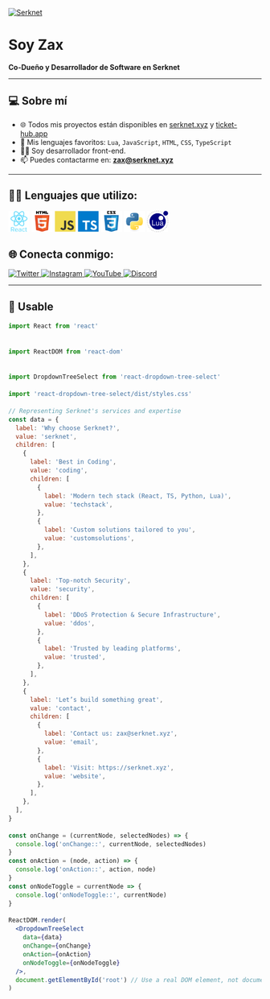 [![Serknet](https://r2.fivemanage.com/f6UgsuPuvM777m0UMQiq6/bannergitub.png)](https://serknet.xyz/)

# Soy Zax

**Co-Dueño y Desarrollador de Software en Serknet**

---

## 💻 Sobre mí

- 🌐 Todos mis proyectos están disponibles en [serknet.xyz](https://serknet.xyz) y [ticket-hub.app](https://ticket-hub.app/)
- 💬 Mis lenguajes favoritos: `Lua`, `JavaScript`, `HTML`, `CSS`, `TypeScript`
- 🧑‍💻 Soy desarrollador front-end.
- 📫 Puedes contactarme en: **zax@serknet.xyz**

---

## 🧑‍💻 Lenguajes que utilizo:

<p align="left">
  <img src="https://raw.githubusercontent.com/devicons/devicon/master/icons/react/react-original-wordmark.svg" alt="React" width="42" height="42"/>
  <img src="https://raw.githubusercontent.com/devicons/devicon/master/icons/html5/html5-original-wordmark.svg" alt="HTML5" width="42" height="42"/>
  <img src="https://raw.githubusercontent.com/devicons/devicon/master/icons/javascript/javascript-original.svg" alt="JavaScript" width="42" height="42"/>
  <img src="https://raw.githubusercontent.com/devicons/devicon/master/icons/typescript/typescript-original.svg" alt="TypeScript" width="42" height="42"/>
  <img src="https://raw.githubusercontent.com/devicons/devicon/master/icons/css3/css3-original-wordmark.svg" alt="CSS3" width="42" height="42"/>
  <img src="https://raw.githubusercontent.com/devicons/devicon/master/icons/python/python-original.svg" alt="Python" width="42" height="42"/>
  <img src="https://raw.githubusercontent.com/devicons/devicon/master/icons/lua/lua-original.svg" alt="Lua" width="42" height="42"/>
</p>

## 🌐 Conecta conmigo:

<p align="left">
  <a href="https://twitter.com/serknetpr" target="_blank">
    <img src="https://img.shields.io/badge/Twitter-1DA1F2?style=for-the-badge&logo=twitter&logoColor=white" alt="Twitter"/>
  </a>
  <a href="https://www.instagram.com/vxyxrill" target="_blank">
    <img src="https://img.shields.io/badge/Instagram-E4405F?style=for-the-badge&logo=instagram&logoColor=white" alt="Instagram"/>
  </a>
  <a href="https://www.youtube.com/@serknet" target="_blank">
    <img src="https://img.shields.io/badge/YouTube-FF0000?style=for-the-badge&logo=youtube&logoColor=white" alt="YouTube"/>
  </a>
  <a href="https://discord.gg/serknet" target="_blank">
    <img src="https://img.shields.io/badge/Discord-5865F2?style=for-the-badge&logo=discord&logoColor=white" alt="Discord"/>
  </a>
</p>

---
## 📝 Usable

```jsx
import React from 'react'


import ReactDOM from 'react-dom'


import DropdownTreeSelect from 'react-dropdown-tree-select'

import 'react-dropdown-tree-select/dist/styles.css'

// Representing Serknet's services and expertise
const data = {
  label: 'Why choose Serknet?',
  value: 'serknet',
  children: [
    {
      label: 'Best in Coding',
      value: 'coding',
      children: [
        {
          label: 'Modern tech stack (React, TS, Python, Lua)',
          value: 'techstack',
        },
        {
          label: 'Custom solutions tailored to you',
          value: 'customsolutions',
        },
      ],
    },
    {
      label: 'Top-notch Security',
      value: 'security',
      children: [
        {
          label: 'DDoS Protection & Secure Infrastructure',
          value: 'ddos',
        },
        {
          label: 'Trusted by leading platforms',
          value: 'trusted',
        },
      ],
    },
    {
      label: 'Let’s build something great',
      value: 'contact',
      children: [
        {
          label: 'Contact us: zax@serknet.xyz',
          value: 'email',
        },
        {
          label: 'Visit: https://serknet.xyz',
          value: 'website',
        },
      ],
    },
  ],
}

const onChange = (currentNode, selectedNodes) => {
  console.log('onChange::', currentNode, selectedNodes)
}
const onAction = (node, action) => {
  console.log('onAction::', action, node)
}
const onNodeToggle = currentNode => {
  console.log('onNodeToggle::', currentNode)
}

ReactDOM.render(
  <DropdownTreeSelect
    data={data}
    onChange={onChange}
    onAction={onAction}
    onNodeToggle={onNodeToggle}
  />,
  document.getElementById('root') // Use a real DOM element, not document.body
)
```
